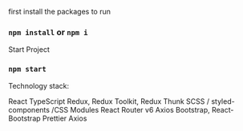 first install the packages to run

 ### `npm install` or `npm i`


Start Project

### `npm start`


Technology stack:

React
TypeScript
Redux, Redux Toolkit, Redux Thunk
SCSS / styled-components /CSS Modules
React Router v6
Axios
Bootstrap, React-Bootstrap
Prettier
Axios
